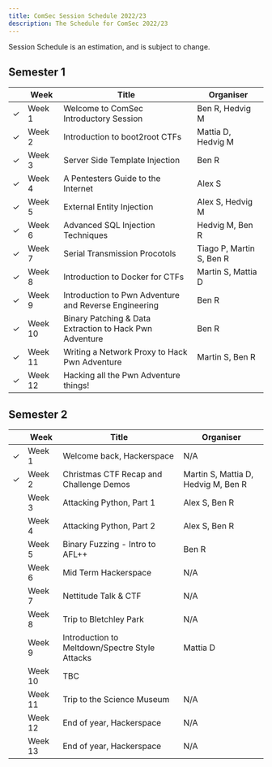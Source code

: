 ```yaml
---
title: ComSec Session Schedule 2022/23
description: The Schedule for ComSec 2022/23
---
```


Session Schedule is an estimation, and is subject to change.

## Semester 1

|         | Week    | Title                                                   | Organiser                |
|---------|---------|---------------------------------------------------------|--------------------------|
| &check; | Week 1  | Welcome to ComSec Introductory Session                  | Ben R, Hedvig M          |
| &check; | Week 2  | Introduction to boot2root CTFs                          | Mattia D, Hedvig M       |
| &check; | Week 3  | Server Side Template Injection                          | Ben R                    |
| &check; | Week 4  | A Pentesters Guide to the Internet                      | Alex S                   |
| &check; | Week 5  | External Entity Injection                               | Alex S, Hedvig M         |
| &check; | Week 6  | Advanced SQL Injection Techniques                       | Hedvig M, Ben R          |
| &check; | Week 7  | Serial Transmission Procotols                           | Tiago P, Martin S, Ben R |
| &check; | Week 8  | Introduction to Docker for CTFs                         | Martin S, Mattia D       |
| &check; | Week 9  | Introduction to Pwn Adventure and Reverse Engineering   | Ben R                    |
| &check; | Week 10 | Binary Patching & Data Extraction to Hack Pwn Adventure | Ben R                    |
| &check; | Week 11 | Writing a Network Proxy to Hack Pwn Adventure           | Martin S, Ben R          |
| &check; | Week 12 | Hacking all the Pwn Adventure things!                   |                          |


## Semester 2

|         | Week    | Title                                          | Organiser                           |
|---------|---------|------------------------------------------------|-------------------------------------|
| &check; | Week 1  | Welcome back, Hackerspace                      | N/A                                 |
| &check; | Week 2  | Christmas CTF Recap and Challenge Demos        | Martin S, Mattia D, Hedvig M, Ben R |
|         | Week 3  | Attacking Python, Part 1                       | Alex S, Ben R                       |
|         | Week 4  | Attacking Python, Part 2                       | Alex S, Ben R                       |
|         | Week 5  | Binary Fuzzing - Intro to AFL++                | Ben R                               |
|         | Week 6  | Mid Term Hackerspace                           | N/A                                 |
|         | Week 7  | Nettitude Talk & CTF                           | N/A                                 |
|         | Week 8  | Trip to Bletchley Park                         | N/A                                 |
|         | Week 9  | Introduction to Meltdown/Spectre Style Attacks | Mattia D                            |
|         | Week 10 | TBC                                            |                                     |
|         | Week 11 | Trip to the Science Museum                     | N/A                                 |
|         | Week 12 | End of year, Hackerspace                       | N/A                                 |
|         | Week 13 | End of year, Hackerspace                       | N/A                                 |
